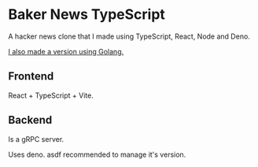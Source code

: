 # Baker News TypeScript

A hacker news clone that I made using TypeScript, React, Node and Deno.

[I also made a version using Golang.](https://github.com/thevtm/baker-news)

## Frontend

React + TypeScript + Vite.

## Backend

Is a gRPC server.

Uses deno. asdf recommended to manage it's version.
